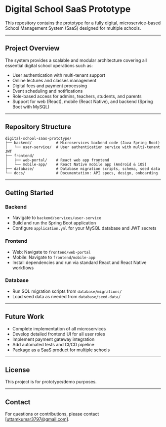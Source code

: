 # Digital School SaaS Prototype

This repository contains the prototype for a fully digital, microservice-based School Management System (SaaS) designed for multiple schools.

---

## Project Overview

The system provides a scalable and modular architecture covering all essential digital school operations such as:

- User authentication with multi-tenant support
- Online lectures and classes management
- Digital fees and payment processing
- Event scheduling and notifications
- Role-based access for admins, teachers, students, and parents
- Support for web (React), mobile (React Native), and backend (Spring Boot with MySQL)

---

## Repository Structure

```
digital-school-saas-prototype/
├── backend/           # Microservices backend code (Java Spring Boot)
│   └── user-service/  # User authentication service with multi-tenant JWT
├── frontend/
│   ├── web-portal/    # React web app frontend
│   └── mobile-app/    # React Native mobile app (Android & iOS)
├── database/          # Database migration scripts, schema, seed data
└── docs/              # Documentation: API specs, design, onboarding
```

---

## Getting Started

### Backend

- Navigate to `backend/services/user-service`
- Build and run the Spring Boot application
- Configure `application.yml` for your MySQL database and JWT secrets

### Frontend

- Web: Navigate to `frontend/web-portal`
- Mobile: Navigate to `frontend/mobile-app`
- Install dependencies and run via standard React and React Native workflows

### Database

- Run SQL migration scripts from `database/migrations/`
- Load seed data as needed from `database/seed-data/`

---

## Future Work

- Complete implementation of all microservices
- Develop detailed frontend UI for all user roles
- Implement payment gateway integration
- Add automated tests and CI/CD pipeline
- Package as a SaaS product for multiple schools

---

## License

This project is for prototype/demo purposes.

---

## Contact

For questions or contributions, please contact [uttamkumar3797@gmail.com].
